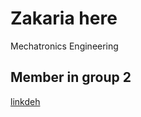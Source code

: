 # Zakaria here

Mechatronics Engineering

## Member in group 2

 [linkdeh](https://be.linkedin.com/in/zakaria-sallout-70b45417a)
